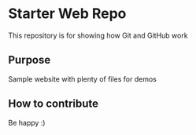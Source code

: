 # Starter Web Repo

This repository is for showing how Git and GitHub work

## Purpose

Sample website with plenty of files for demos

## How to contribute

Be happy :)